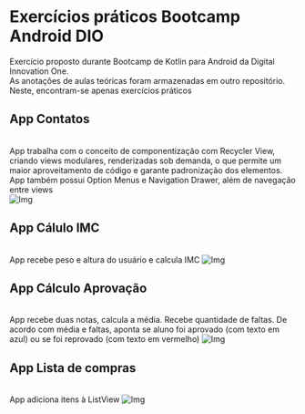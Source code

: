 # Exercícios práticos Bootcamp Android DIO
Exercício proposto durante Bootcamp de Kotlin para Android da Digital Innovation One.
<br/>As anotações de aulas teóricas foram armazenadas em outro repositório. Neste, encontram-se apenas exercícios práticos
## App Contatos
<br/>App trabalha com o conceito de componentização com Recycler View, criando views modulares, renderizadas sob demanda, o que permite um maior aproveitamento de código e garante padronização dos elementos. App também possui Option Menus e Navigation Drawer, além de navegação entre views<br/>
![Img](https://i.imgur.com/hUaBaUm.png)
## App Cálulo IMC
<br/>App recebe peso e altura do usuário e calcula IMC
![Img](https://i.imgur.com/cEf8R9C.png)
## App Cálculo Aprovação
<br/>App recebe duas notas, calcula a média. Recebe quantidade de faltas. De acordo com média e faltas, aponta se aluno foi aprovado (com texto em azul) ou se foi reprovado (com texto em vermelho)
![Img](https://i.imgur.com/sfrSyJR.png)
## App Lista de compras
<br/>App adiciona itens à ListView
![Img](https://i.imgur.com/cnFi9pV.png)

